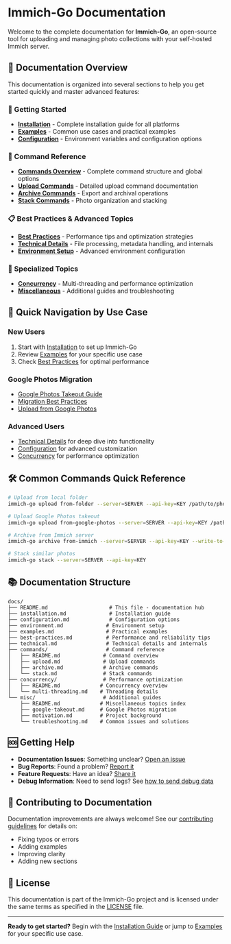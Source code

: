 # Immich-Go Documentation

Welcome to the complete documentation for **Immich-Go**, an open-source tool for uploading and managing photo collections with your self-hosted Immich server.

## 📖 Documentation Overview

This documentation is organized into several sections to help you get started quickly and master advanced features:

### 🚀 Getting Started
- [**Installation**](installation.md) - Complete installation guide for all platforms
- [**Examples**](examples.md) - Common use cases and practical examples
- [**Configuration**](configuration.md) - Environment variables and configuration options

### 📝 Command Reference
- [**Commands Overview**](commands/README.md) - Complete command structure and global options
- [**Upload Commands**](commands/upload.md) - Detailed upload command documentation
- [**Archive Commands**](commands/archive.md) - Export and archival operations
- [**Stack Commands**](commands/stack.md) - Photo organization and stacking

### 📋 Best Practices & Advanced Topics
- [**Best Practices**](best-practices.md) - Performance tips and optimization strategies
- [**Technical Details**](technical.md) - File processing, metadata handling, and internals
- [**Environment Setup**](environment.md) - Advanced environment configuration

### 🔧 Specialized Topics
- [**Concurrency**](concurrency/) - Multi-threading and performance optimization
- [**Miscellaneous**](misc/) - Additional guides and troubleshooting

## 🎯 Quick Navigation by Use Case

### New Users
1. Start with [Installation](installation.md) to set up Immich-Go
2. Review [Examples](examples.md) for your specific use case
3. Check [Best Practices](best-practices.md) for optimal performance

### Google Photos Migration
- [Google Photos Takeout Guide](misc/google-takeout.md)
- [Migration Best Practices](best-practices.md#google-photos-migration)
- [Upload from Google Photos](commands/upload.md#from-google-photos)

### Advanced Users
- [Technical Details](technical.md) for deep dive into functionality
- [Configuration](configuration.md) for advanced customization
- [Concurrency](concurrency/) for performance optimization

## 🛠 Common Commands Quick Reference

```bash
# Upload from local folder
immich-go upload from-folder --server=SERVER --api-key=KEY /path/to/photos

# Upload Google Photos takeout
immich-go upload from-google-photos --server=SERVER --api-key=KEY /path/to/takeout.zip

# Archive from Immich server
immich-go archive from-immich --server=SERVER --api-key=KEY --write-to-folder=/archive

# Stack similar photos
immich-go stack --server=SERVER --api-key=KEY
```

## 📚 Documentation Structure

```
docs/
├── README.md                    # This file - documentation hub
├── installation.md              # Installation guide
├── configuration.md             # Configuration options
├── environment.md              # Environment setup
├── examples.md                 # Practical examples
├── best-practices.md           # Performance and reliability tips
├── technical.md                # Technical details and internals
├── commands/                   # Command reference
│   ├── README.md              # Command overview
│   ├── upload.md              # Upload commands
│   ├── archive.md             # Archive commands
│   └── stack.md               # Stack commands
├── concurrency/               # Performance optimization
│   ├── README.md             # Concurrency overview
│   └── multi-threading.md    # Threading details
└── misc/                      # Additional guides
    ├── README.md             # Miscellaneous topics index
    ├── google-takeout.md     # Google Photos migration
    ├── motivation.md         # Project background
    └── troubleshooting.md    # Common issues and solutions
```

## 🆘 Getting Help

- **Documentation Issues**: Something unclear? [Open an issue](https://github.com/simulot/immich-go/issues)
- **Bug Reports**: Found a problem? [Report it](https://github.com/simulot/immich-go/issues)
- **Feature Requests**: Have an idea? [Share it](https://github.com/simulot/immich-go/discussions)
- **Debug Information**: Need to send logs? See [how to send debug data](misc/how-to-send-debug-data.md)

## 🤝 Contributing to Documentation

Documentation improvements are always welcome! See our [contributing guidelines](../CONTRIBUTING.md) for details on:
- Fixing typos or errors
- Adding examples
- Improving clarity
- Adding new sections

## 📄 License

This documentation is part of the Immich-Go project and is licensed under the same terms as specified in the [LICENSE](../LICENSE) file.

---

**Ready to get started?** Begin with the [Installation Guide](installation.md) or jump to [Examples](examples.md) for your specific use case.